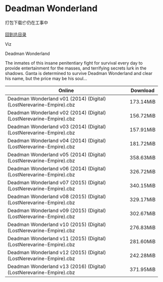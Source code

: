 # Deadman Wonderland

打包下载📦仍在工事中

[回到总目录](/Catalogs.md)

Viz

Deadman Wonderland

The inmates of this insane penitentiary fight for survival every day to provide entertainment for the masses, and terrifying secrets lurk in the shadows. Ganta is determined to survive Deadman Wonderland and clear his name, but the price may be his soul...





Online | Download
--- | ---
Deadman Wonderland v01 (2014) (Digital) (LostNerevarine-Empire).cbz | 173.14MiB
Deadman Wonderland v02 (2014) (Digital) (LostNerevarine-Empire).cbz | 156.72MiB
Deadman Wonderland v03 (2014) (Digital) (LostNerevarine-Empire).cbz | 157.91MiB
Deadman Wonderland v04 (2014) (Digital) (LostNerevarine-Empire).cbz | 181.72MiB
Deadman Wonderland v05 (2014) (Digital) (LostNerevarine-Empire).cbz | 358.63MiB
Deadman Wonderland v06 (2014) (Digital) (LostNerevarine-Empire).cbz | 326.72MiB
Deadman Wonderland v07 (2015) (Digital) (LostNerevarine-Empire).cbz | 340.15MiB
Deadman Wonderland v08 (2015) (Digital) (LostNerevarine-Empire).cbz | 329.17MiB
Deadman Wonderland v09 (2015) (Digital) (LostNerevarine-Empire).cbz | 302.67MiB
Deadman Wonderland v10 (2015) (Digital) (LostNerevarine-Empire).cbz | 276.83MiB
Deadman Wonderland v11 (2015) (Digital) (LostNerevarine-Empire).cbz | 281.60MiB
Deadman Wonderland v12 (2015) (Digital) (LostNerevarine-Empire).cbz | 242.28MiB
Deadman Wonderland v13 (2016) (Digital) (LostNerevarine-Empire).cbz | 371.95MiB
